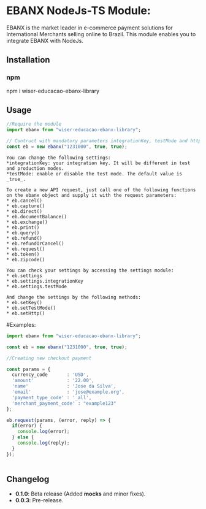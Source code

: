 EBANX NodeJs-TS Module:
==============
EBANX is the market leader in e-commerce payment solutions for International Merchants selling online to Brazil. This module enables you to integrate EBANX with NodeJs.

Installation
-----------

### npm

npm i wiser-educacao-ebanx-library

Usage
---------
```javascript
//Require the module
import ebanx from "wiser-educacao-ebanx-library";

// Contruct with mandatory parameters integrationKey, testMode and httpMode.
const eb = new ebanx("1231000", true, true);

```

    You can change the following settings:
    *integrationKey: your integration key. It will be different in test and production modes.
    *testMode: enable or disable the test mode. The default value is _true_.

    To create a new API request, just call one of the following functions 
    on the ebanx object and supply it with the request parameters:
    * eb.cancel()
    * eb.capture()
    * eb.direct()
    * eb.documentBalance()
    * eb.exchange()
    * eb.print()
    * eb.query()
    * eb.refund()
    * eb.refundOrCancel()
    * eb.request()
    * eb.token()
    * eb.zipcode()

    You can check your settings by accessing the settings module:
    * eb.settings
    * eb.settings.integrationKey
    * eb.settings.testMode

    And change the settings by the following methods:
    * eb.setKey()
    * eb.setTestMode()
    * eb.setHttp()

#Examples:

```Typescript
import ebanx from "wiser-educacao-ebanx-library";

const eb = new ebanx("1231000", true, true);

//Creating new checkout payment

const params = {
  currency_code       : 'USD',
  'amount'            : '22.00',
  'name'              : 'Jose da Silva',
  'email'             : 'jose@example.org',
  'payment_type_code' : '_all',
  'merchant_payment_code' : "example123"
};

eb.request(params, (error, reply) => {
  if(error) {
    console.log(error);
  } else {
    console.log(reply);
  }
});
    
```

## Changelog
* **0.1.0**: Beta release (Added __mocks__ and minor fixes).
* **0.0.3**: Pre-release.
